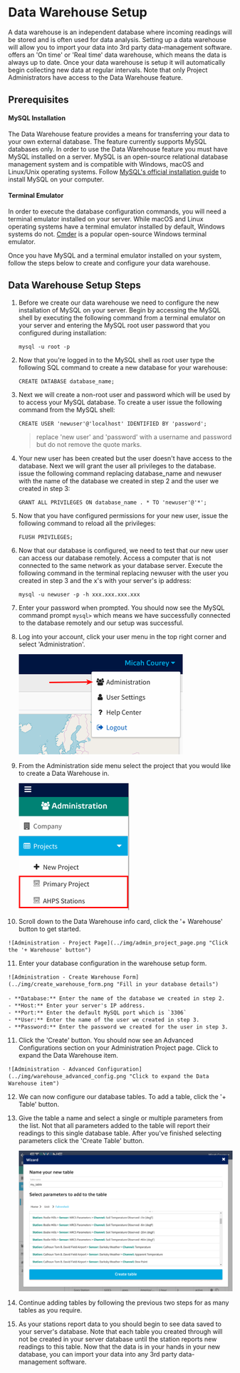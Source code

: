 # Data Warehouse Setup

A data warehouse is an independent database where incoming readings will be stored and is often used for data analysis. Setting up a data warehouse will allow you to import your data into 3rd party data-management software. <span class="app-name"></span> offers an 'On time' or 'Real time' data warehouse, which means the data is always up to date. Once your data warehouse is setup it will automatically begin collecting new data at regular intervals. Note that only Project Administrators have access to the Data Warehouse feature.

## Prerequisites

#### MySQL Installation

The Data Warehouse feature provides a means for transferring your data to your own external database. The feature currently supports MySQL databases only. In order to use the Data Warehouse feature you must have MySQL installed on a server. MySQL is an open-source relational database management system and is compatible with Windows, macOS and Linux/Unix operating systems. Follow <a href="https://dev.mysql.com/doc/refman/5.7/en/installing.html" target="_blank">MySQL's official installation guide</a> to install MySQL on your computer. 

#### Terminal Emulator

In order to execute the database configuration commands, you will need a terminal emulator installed on your server. While macOS and Linux operating systems have a terminal emulator installed by default, Windows systems do not. <a href="https://dev.mysql.com/doc/refman/5.7/en/installing.html" target="_blank">Cmder</a> is a popular open-source Windows terminal emulator. 

Once you have MySQL and a terminal emulator installed on your system, follow the steps below to create and configure your data warehouse.


## Data Warehouse Setup Steps

1.  Before we create our data warehouse we need to configure the new installation of MySQL on your server. Begin by accessing the MySQL shell by executing the following command from a terminal emulator on your server and entering the MySQL root user password that you configured during installation:

        mysql -u root -p
  
2.  Now that you're logged in to the MySQL shell as root user type the following SQL command to create a new database for your warehouse:

        CREATE DATABASE database_name;

3.  Next we will create a non-root user and password which will be used by <span class="app-name"></span> to access your MySQL database. To create a user issue the following command from the MySQL shell:

        CREATE USER 'newuser'@'localhost' IDENTIFIED BY 'password';

    > replace 'new user' and 'password' with a username and password but do not remove the quote marks.

4.  Your new user has been created but the user doesn't have access to the database. Next we will grant the user all privileges to the database. issue the following command replacing database_name and newuser with the name of the database we created in step 2 and the user we created in step 3:

        GRANT ALL PRIVILEGES ON database_name . * TO 'newuser'@'*';

5.  Now that you have configured permissions for your new user, issue the following command to reload all the privileges:

        FLUSH PRIVILEGES;

6.  Now that our database is configured, we need to test that our new user can access our database remotely. Access a computer that is not connected to the same network as your database server. Execute the following command in the terminal replacing newuser with the user you created in step 3 and the x's with your server's ip address:

        mysql -u newuser -p -h xxx.xxx.xxx.xxx

7.  Enter your password when prompted. You should now see the MySQL command prompt `mysql>` which means we have successfully connected to the database remotely and our setup was successful.

8.  Log into your <span class="app-name"></span> account, click your user menu in the top right corner and select 'Administration'.
    
    ![User Menu - Administration](../img/user_menu_admin.png "Select Administration from the User Menu")

9.  From the Administration side menu select the project that you would like to create a Data Warehouse in.

    ![Administration - Projects](../img/admin_menu_projects.png "Select a project")

10.  Scroll down to the Data Warehouse info card, click the '+ Warehouse' button to get started.

    
    ![Administration - Project Page](../img/admin_project_page.png "Click the '+ Warehouse' button")

11.  Enter your database configuration in the warehouse setup form.

    ![Administration - Create Warehouse Form](../img/create_warehouse_form.png "Fill in your database details") 

    - **Database:** Enter the name of the database we created in step 2.
    - **Host:** Enter your server's IP address.
    - **Port:** Enter the default MySQL port which is `3306`
    - **User:** Enter the name of the user we created in step 3.
    - **Password:** Enter the password we created for the user in step 3.

11.  Click the 'Create' button. You should now see an Advanced Configurations section on your Administration Project page. Click to expand the Data Warehouse item.

    ![Administration - Advanced Configuration](../img/warehouse_advanced_config.png "Click to expand the Data Warehouse item") 

12. We can now configure our database tables. To add a table, click the '+ Table' button.

13. Give the table a name and select a single or multiple parameters from the list. Not that all parameters added to the table will report their readings to this single database table. After you've finished selecting parameters click the 'Create Table' button.

    ![Create Warehouse Table Form](../img/create_warehouse_table.png "Configure your warehouse table")

14. Continue adding tables by following the previous two steps for as many tables as you require.

15. As your stations report data to <span class="app-name"></span> you should begin to see data saved to your server's database. Note that each table you created through <span class="app-name"></span> will not be created in your server database until the station reports new readings to this table. Now that the data is in your hands in your new database, you can import your data into any 3rd party data-management software.
  

